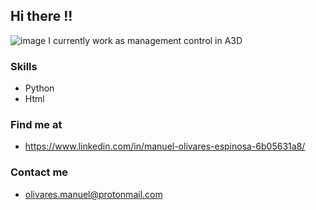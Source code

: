 ## Hi there !!
![image](https://user-images.githubusercontent.com/98265969/150681649-d365e821-3b39-49d7-a4a3-156e2ef0404d.png)
I currently work as management control in A3D
### Skills
* Python
* Html
### Find me at
* https://www.linkedin.com/in/manuel-olivares-espinosa-6b05631a8/
### Contact me
* olivares.manuel@protonmail.com


